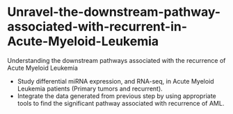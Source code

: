 # Unravel-the-downstream-pathway-associated-with-recurrent-in-Acute-Myeloid-Leukemia

Understanding the downstream pathways associated with the recurrence of Acute Myeloid Leukemia 
- Study differential miRNA expression, and RNA-seq, in Acute Myeloid Leukemia patients (Primary tumors and recurrent).
- Integrate the data generated from previous step by using appropriate tools to find the significant pathway associated with recurrence of AML.
